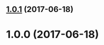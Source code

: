 <a name="1.0.1"></a>
## [1.0.1](https://github.com/algolia/chunk-text/compare/v1.0.0...v1.0.1) (2017-06-18)



<a name="1.0.0"></a>
# 1.0.0 (2017-06-18)



